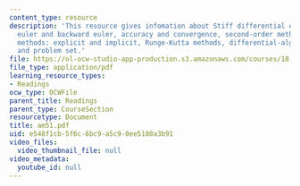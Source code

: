 ```yaml
---
content_type: resource
description: 'This resource gives infomation about Stiff differential equations, forward
  euler and backward euler, accuracy and convergence, second-order methods, multistep
  methods: explicit and implicit, Runge-Kutta methods, differential-algebraic equations
  and problem set.'
file: https://ol-ocw-studio-app-production.s3.amazonaws.com/courses/18-086-mathematical-methods-for-engineers-ii-spring-2006/e548f1cb5f6c6bc9a5c90ee5180a3b91_am51.pdf
file_type: application/pdf
learning_resource_types:
- Readings
ocw_type: OCWFile
parent_title: Readings
parent_type: CourseSection
resourcetype: Document
title: am51.pdf
uid: e548f1cb-5f6c-6bc9-a5c9-0ee5180a3b91
video_files:
  video_thumbnail_file: null
video_metadata:
  youtube_id: null
---
```

